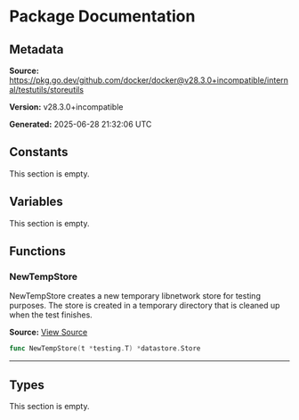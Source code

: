 # Package Documentation

## Metadata

**Source:** https://pkg.go.dev/github.com/docker/docker@v28.3.0+incompatible/internal/testutils/storeutils

**Version:** v28.3.0+incompatible

**Generated:** 2025-06-28 21:32:06 UTC

## Constants

This section is empty.

## Variables

This section is empty.

## Functions

### NewTempStore

NewTempStore creates a new temporary libnetwork store for testing purposes.
The store is created in a temporary directory that is cleaned up when the
test finishes.

**Source:** [View Source](https://github.com/docker/docker/blob/v28.3.0/internal/testutils/storeutils/store.go#L13)  

```go
func NewTempStore(t *testing.T) *datastore.Store
```

---

## Types

This section is empty.

